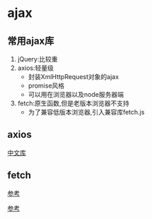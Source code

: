 # ajax

## 常用ajax库

1. jQuery:比较重
2. axios:轻量级
   - 封装XmlHttpRequest对象的ajax
   - promise风格
   - 可以用在浏览器以及node服务器端
3. fetch:原生函数,但是老版本浏览器不支持
   - 为了兼容低版本浏览器,引入兼容库fetch.js


## axios

[中文库](http://axios-js.com/)

## fetch

[参考](https://developer.mozilla.org/zh-CN/docs/Web/API/WindowOrWorkerGlobalScope/fetch)

[参考](https://segmentfault.com/a/1190000003810652)